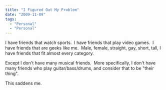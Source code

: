 ```yaml
---
title: "I Figured Out My Problem"
date: "2009-11-09"
tags:
  - "Personal"
  - "Personal"
---
```


I have friends that watch sports.  I have friends that play video games.  I have friends that are geeks like me.  Male, female, straight, gay, short, tall, I have friends that fit almost every category.

Except I don't have many musical friends.  More specifically, I don't have many friends who play guitar/bass/drums, and consider that to be "their thing".

This saddens me.
